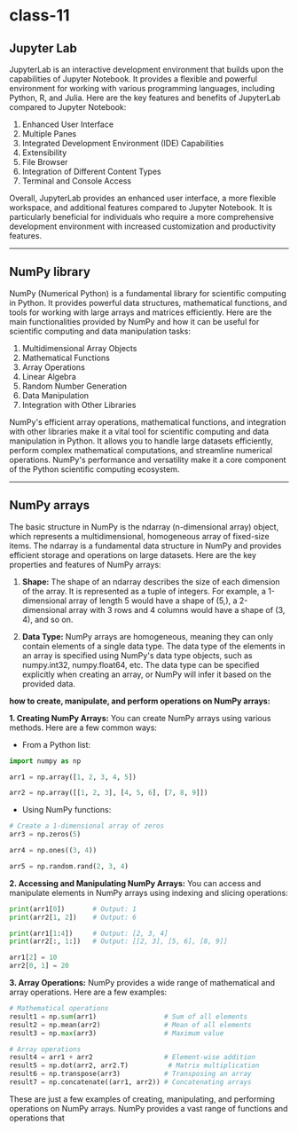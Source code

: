 # class-11

## Jupyter Lab

JupyterLab is an interactive development environment that builds upon the capabilities of Jupyter Notebook. It provides a flexible and powerful environment for working with various programming languages, including Python, R, and Julia. Here are the key features and benefits of JupyterLab compared to Jupyter Notebook:

1. Enhanced User Interface
2. Multiple Panes
3. Integrated Development Environment (IDE) Capabilities
4. Extensibility
5. File Browser
6. Integration of Different Content Types
7. Terminal and Console Access

Overall, JupyterLab provides an enhanced user interface, a more flexible workspace, and additional features compared to Jupyter Notebook. It is particularly beneficial for individuals who require a more comprehensive development environment with increased customization and productivity features.

--------------

## NumPy library

NumPy (Numerical Python) is a fundamental library for scientific computing in Python. It provides powerful data structures, mathematical functions, and tools for working with large arrays and matrices efficiently. Here are the main functionalities provided by NumPy and how it can be useful for scientific computing and data manipulation tasks:

1. Multidimensional Array Objects
2. Mathematical Functions
3. Array Operations
4. Linear Algebra
5. Random Number Generation
6. Data Manipulation
7. Integration with Other Libraries

NumPy's efficient array operations, mathematical functions, and integration with other libraries make it a vital tool for scientific computing and data manipulation in Python. It allows you to handle large datasets efficiently, perform complex mathematical computations, and streamline numerical operations. NumPy's performance and versatility make it a core component of the Python scientific computing ecosystem.

--------------

## NumPy arrays

 The basic structure in NumPy is the ndarray (n-dimensional array) object, which represents a multidimensional, homogeneous array of fixed-size items. The ndarray is a fundamental data structure in NumPy and provides efficient storage and operations on large datasets. Here are the key properties and features of NumPy arrays:

 1. **Shape:** The shape of an ndarray describes the size of each dimension of the array. It is represented as a tuple of integers. For example, a 1-dimensional array of length 5 would have a shape of (5,), a 2-dimensional array with 3 rows and 4 columns would have a shape of (3, 4), and so on.

 2. **Data Type:** NumPy arrays are homogeneous, meaning they can only contain elements of a single data type. The data type of the elements in an array is specified using NumPy's data type objects, such as numpy.int32, numpy.float64, etc. The data type can be specified explicitly when creating an array, or NumPy will infer it based on the provided data.

**how to create, manipulate, and perform operations on NumPy arrays:**

**1. Creating NumPy Arrays:**
You can create NumPy arrays using various methods. Here are a few common ways:

- From a Python list:

```python
import numpy as np

arr1 = np.array([1, 2, 3, 4, 5])

arr2 = np.array([[1, 2, 3], [4, 5, 6], [7, 8, 9]])

```

- Using NumPy functions:

```python
# Create a 1-dimensional array of zeros
arr3 = np.zeros(5)

arr4 = np.ones((3, 4))

arr5 = np.random.rand(2, 3, 4)

```

**2.  Accessing and Manipulating NumPy Arrays:**
You can access and manipulate elements in NumPy arrays using indexing and slicing operations:

```python
print(arr1[0])       # Output: 1
print(arr2[1, 2])    # Output: 6

print(arr1[1:4])     # Output: [2, 3, 4]
print(arr2[:, 1:])   # Output: [[2, 3], [5, 6], [8, 9]]

arr1[2] = 10
arr2[0, 1] = 20

```


**3. Array Operations:**
NumPy provides a wide range of mathematical and array operations. Here are a few examples:

```python
# Mathematical operations
result1 = np.sum(arr1)                 # Sum of all elements
result2 = np.mean(arr2)                # Mean of all elements
result3 = np.max(arr3)                 # Maximum value

# Array operations
result4 = arr1 + arr2                  # Element-wise addition
result5 = np.dot(arr2, arr2.T)          # Matrix multiplication
result6 = np.transpose(arr3)           # Transposing an array
result7 = np.concatenate((arr1, arr2)) # Concatenating arrays

```

These are just a few examples of creating, manipulating, and performing operations on NumPy arrays. NumPy provides a vast range of functions and operations that